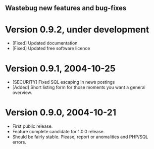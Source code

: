 ## Wastebug new features and bug-fixes

# Version 0.9.2, under development
* [Fixed] Updated documentation
* [Fixed] Updated free software licence

# Version 0.9.1, 2004-10-25
* [SECURITY] Fixed SQL escaping in news postings
* [Added] Short listing form for those moments you want a general overview.

# Version 0.9.0, 2004-10-21
* First public release.
* Feature complete candidate for 1.0.0 release.
* Should be fairly stable. Please, report or anomalities and PHP/SQL errors.
